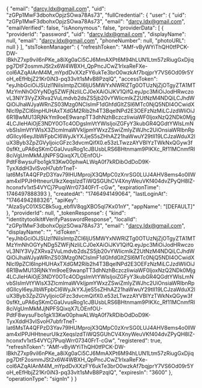 {
    "email": "darcy.ldx@gmail.com",
    "uid": "zGPp1MwF3dbohxOpjzSOwa78As73",
    "fullCredential": {
        "user": {
            "uid": "zGPp1MwF3dbohxOpjzSOwa78As73",
            "email": "darcy.ldx@gmail.com",
            "emailVerified": false,
            "isAnonymous": false,
            "providerData": [
                {
                    "providerId": "password",
                    "uid": "darcy.ldx@gmail.com",
                    "displayName": null,
                    "email": "darcy.ldx@gmail.com",
                    "phoneNumber": null,
                    "photoURL": null
                }
            ],
            "stsTokenManager": {
                "refreshToken": "AMf-vByWYiThQH0tfPCK-DW-IBkhZ7xp9viI6nPKe_a8iXg0aCi5CJ6MmAXPt6M94hLUN1Ltm57zRiugGxDjiqpg7DtF2osmmJSt2x6W4WBXH_QpPncJCwZ1rlxaReFXe-col6AZqAIAnM4M_mYpdDvXXzFY6ukTe3brO0wzkAf7bqjprY7VS6Od09r5YoH_eEfHbjZ21Kr0iN3-pq33vlt1sMvB8PzqlQ",
                "accessToken": "eyJhbGciOiJSUzI1NiIsImtpZCI6IjU5MWYxNWRlZTg0OTUzNjZjOTgyZTA1MTMzYmNhOGYyNDg5ZWFjNzIiLCJ0eXAiOiJKV1QifQ.eyJpc3MiOiJodHRwczovL3NlY3VyZXRva2VuLmdvb2dsZS5jb20vYWlicmlkZ2UtNzM4NDQiLCJhdWQiOiJhaWJyaWRnZS03Mzg0NCIsImF1dGhfdGltZSI6MTc0NjQ5NDI4OCwidXNlcl9pZCI6InpHUHAxTXdGM2Rib2h4T3BqelNPd2E3OEFzNzMiLCJzdWIiOiJ6R1BwMU13RjNkYm9oeE9wanpTT3dhNzhBczczIiwiaWF0IjoxNzQ2NDk0Mjg4LCJleHAiOjE3NDY0OTc4ODgsImVtYWlsIjoiZGFyY3kubGR4QGdtYWlsLmNvbSIsImVtYWlsX3ZlcmlmaWVkIjpmYWxzZSwiZmlyZWJhc2UiOnsiaWRlbnRpdGllcyI6eyJlbWFpbCI6WyJkYXJjeS5sZHhAZ21haWwuY29tIl19LCJzaWduX2luX3Byb3ZpZGVyIjoicGFzc3dvcmQifX0.e53zLTwzzAYVBIYzTWkNxQGyw3f0sfKt_uPA6qSKmCGaUvusRog1cJBUsbLRS6BHtnmam9PlKXc_Rf11MCnmfRI8ciVgUmMkMJjNPFSQixqX7LOEnfOU-PdtF8wysuFbo1gk1l3Kw00phwALWqA0f7kRDibOdDoD9K-TyxXddH3vISvoH7ubfrTneT-lat6MsTA4QFPzD3Yav79lHUMprojX3QMpC0zXnrSG0LUJ4AHV8ems4o0llWam4xlPPJHHtneurUIkzXeqsIzdTiWQSGUhCV4XnyWeuVKf404dvZPyQH8lZ-hconxfv1xt54VYCj7PuqiWrr07340FrT-cGw",
                "expirationTime": 1746497888393
            },
            "createdAt": "1746494149064",
            "lastLoginAt": "1746494288326",
            "apiKey": "AIzaSyC01XSCBk5ug_ebflV8qgXBO5ql7Kx01nY",
            "appName": "[DEFAULT]"
        },
        "providerId": null,
        "_tokenResponse": {
            "kind": "identitytoolkit#VerifyPasswordResponse",
            "localId": "zGPp1MwF3dbohxOpjzSOwa78As73",
            "email": "darcy.ldx@gmail.com",
            "displayName": "",
            "idToken": "eyJhbGciOiJSUzI1NiIsImtpZCI6IjU5MWYxNWRlZTg0OTUzNjZjOTgyZTA1MTMzYmNhOGYyNDg5ZWFjNzIiLCJ0eXAiOiJKV1QifQ.eyJpc3MiOiJodHRwczovL3NlY3VyZXRva2VuLmdvb2dsZS5jb20vYWlicmlkZ2UtNzM4NDQiLCJhdWQiOiJhaWJyaWRnZS03Mzg0NCIsImF1dGhfdGltZSI6MTc0NjQ5NDI4OCwidXNlcl9pZCI6InpHUHAxTXdGM2Rib2h4T3BqelNPd2E3OEFzNzMiLCJzdWIiOiJ6R1BwMU13RjNkYm9oeE9wanpTT3dhNzhBczczIiwiaWF0IjoxNzQ2NDk0Mjg4LCJleHAiOjE3NDY0OTc4ODgsImVtYWlsIjoiZGFyY3kubGR4QGdtYWlsLmNvbSIsImVtYWlsX3ZlcmlmaWVkIjpmYWxzZSwiZmlyZWJhc2UiOnsiaWRlbnRpdGllcyI6eyJlbWFpbCI6WyJkYXJjeS5sZHhAZ21haWwuY29tIl19LCJzaWduX2luX3Byb3ZpZGVyIjoicGFzc3dvcmQifX0.e53zLTwzzAYVBIYzTWkNxQGyw3f0sfKt_uPA6qSKmCGaUvusRog1cJBUsbLRS6BHtnmam9PlKXc_Rf11MCnmfRI8ciVgUmMkMJjNPFSQixqX7LOEnfOU-PdtF8wysuFbo1gk1l3Kw00phwALWqA0f7kRDibOdDoD9K-TyxXddH3vISvoH7ubfrTneT-lat6MsTA4QFPzD3Yav79lHUMprojX3QMpC0zXnrSG0LUJ4AHV8ems4o0llWam4xlPPJHHtneurUIkzXeqsIzdTiWQSGUhCV4XnyWeuVKf404dvZPyQH8lZ-hconxfv1xt54VYCj7PuqiWrr07340FrT-cGw",
            "registered": true,
            "refreshToken": "AMf-vByWYiThQH0tfPCK-DW-IBkhZ7xp9viI6nPKe_a8iXg0aCi5CJ6MmAXPt6M94hLUN1Ltm57zRiugGxDjiqpg7DtF2osmmJSt2x6W4WBXH_QpPncJCwZ1rlxaReFXe-col6AZqAIAnM4M_mYpdDvXXzFY6ukTe3brO0wzkAf7bqjprY7VS6Od09r5YoH_eEfHbjZ21Kr0iN3-pq33vlt1sMvB8PzqlQ",
            "expiresIn": "3600"
        },
        "operationType": "signIn"
    }
}
